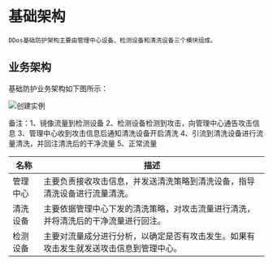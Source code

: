 # 基础架构

    DDos基础防护架构主要由管理中心设备、检测设备和清洗设备三个模块组成。
    
## 业务架构

基础防护业务架构如下图所示：

![创建实例](https://github.com/jdcloudcom/cn/blob/edit/image/Basic%20Anti-DDos/Infrastructure01.png)

备注：1、镜像流量到检测设备 2、检测设备检测到攻击，向管理中心通告攻击信息
      3、管理中心收到攻击信息后通知清洗设备开启清洗
      4、引流到清洗设备进行流量清洗，并回注清洗后的干净流量
      5、正常流量

|名称|描述|
| - | - |
|管理中心|主要负责接收攻击信息，并发送清洗策略到清洗设备，指导清洗设备进行流量清洗。
|清洗设备|主要依据管理中心下发的清洗策略，对攻击流量进行清洗，并将清洗后的干净流量进行回注。
|检测设备|主要对流量成分进行分析，以确定是否有攻击发生。如果有攻击发生就发送攻击信息到管理中心。
